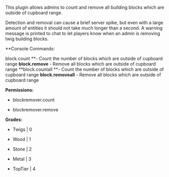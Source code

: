 This plugin allows admins to count and remove all building blocks which are outside of cupboard range.


Detection and removal can cause a brief server spike, but even with a large amount of entities it should not take much longer than a second. A warning message is printed to chat to let players know when an admin is removing twig building blocks.

**Console Commands:

block.count <grade> **- Count the number of <grade> blocks which are outside of cupboard range
**block.remove <grade>** - Remove all <grade> blocks which are outside of cupboard range
**block.countall **- Count the number of blocks which are outside of cupboard range
**block.removeall** - Remove all blocks which are outside of cupboard range

**Permissions:**

- blockremover.count

- blockremover.remove

**Grades:**

- Twigs | 0

- Wood | 1

- Stone | 2

- Metal | 3

- TopTier | 4